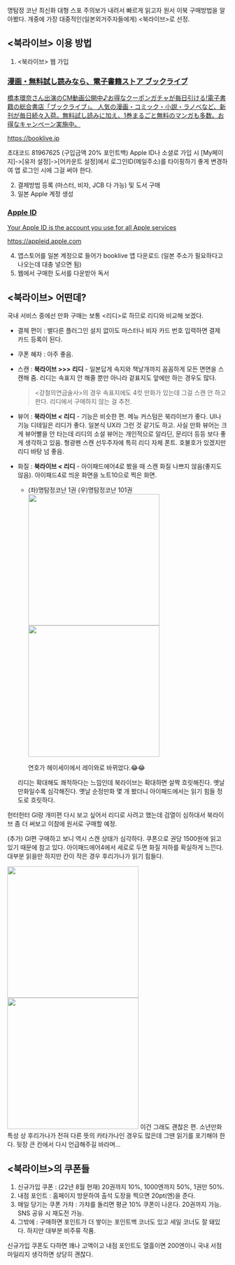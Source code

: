명탐정 코난 최신화 대형 스포 주의보가 내려서 빠르게 읽고자 원서 이북 구매방법을 알아봤다.
개중에 가장 대중적인(일본외거주자들에게) <북라이브>로 선정.


<북라이브> 이용 방법
---
1. <북라이브> 웹 가입 
<div class="rich-link-card-container"><a class="rich-link-card" href="https://booklive.jp" target="_blank">
	<div class="rich-link-image-container">
		<div class="rich-link-image" style="background-image: url('https://booklive.jp/favicon.ico?date=0930')">
	</div>
	</div>
	<div class="rich-link-card-text">
		<h3 class="rich-link-card-title">漫画・無料試し読みなら、電子書籍ストア ブックライブ</h3>
		<p class="rich-link-card-description">
		橋本環奈さん出演のCM動画公開中♪お得なクーポンガチャが毎日引ける!電子書籍の総合書店「ブックライブ」。 人気の漫画・コミック・小説・ラノベなど、新刊が毎日続々入荷。無料試し読みに加え、1巻まるごと無料のマンガも多数。お得なキャンペーン実施中。
		</p>
		<p class="rich-link-href">
		https://booklive.jp
		</p>
	</div>
</a></div>

초대코드 81967625 (구입금액 20% 포인트백)
Apple ID나 소셜로 가입 시 [My페이지]->[유저 설정]->[어카운트 설정]에서 로그인ID(메일주소)를 타이핑하기 좋게 변경하여 앱 로그인 시에 그걸 써야 한다.

2. 결제방법 등록 (마스터, 비자, JCB 다 가능) 및 도서 구매
3. 일본 Apple 계정 생성

<div class="rich-link-card-container"><a class="rich-link-card" href="https://appleid.apple.com" target="_blank">
	<div class="rich-link-image-container">
		<div class="rich-link-image" style="background-image: url('https://www.apple.com/ac/structured-data/images/open_graph_logo.png?202110180743')">
	</div>
	</div>
	<div class="rich-link-card-text">
		<h3 class="rich-link-card-title">Apple ID</h3>
		<p class="rich-link-card-description">
		Your Apple ID is the account you use for all Apple services
		</p>
		<p class="rich-link-href">
		https://appleid.apple.com
		</p>
	</div>
</a></div>


4. 앱스토어를 일본 계정으로 들어가 booklive 앱 다운로드 (일본 주소가 필요하다고 나오는데 대충 넣으면 됨)
5. 웹에서 구매한 도서를 다운받아 독서 



<북라이브> 어떤데?
---
국내 서비스 중에선 만화 구매는 보통 <리디>로 하므로 리디와 비교해 보겠다.

- 결제 편이 : 별다른 플러그인 설치 없이도 마스터나 비자 카드 번호 입력하면 결제 카드 등록이 된다.
- 쿠폰 혜자 : 아주 좋음.
- 스캔 : **북라이브 >>> 리디** - 일본답게 속지와 책날개까지 꼼꼼하게 모든 면면을 스캔해 줌. 리디는 속표지 안 해줄 뿐만 아니라 겉표지도 앞에만 하는 경우도 많다. 
	> <강철의연금술사>의 경우 속표지에도 4컷 만화가 있는데 그걸 스캔 안 하고 판다. 리디에서 구매하지 않는 걸 추천.
- 뷰어 : **북라이브 < 리디** - 기능은 비슷한 편. 메뉴 커스텀은 북라이브가 좋다. UI나 기능 디테일은 리디가 좋다. 일본식 UX라 그런 것 같기도 하고. 사실 만화 뷰어는 크게 뷰어빨을 안 타는데 리디의 소설 뷰어는 개인적으로 알라딘, 문리더 등등 보다 좋게 생각하고 있음. 형광펜 스캔 선두주자에 특히 리디 자체 폰트. 호불호가 있겠지만 리디 바탕 넘 좋음.
- 화질 : **북라이브 < 리디** - 아이패드에어4로 봤을 때 스캔 화질 나쁘지 않음(좋지도 않음). 
	아이패드4로 띄운 화면을 노트10으로 찍은 화면. 
	- (좌)명탐정코난 1권 (우)명탐정코난 101권
	<img src="https://sleepybee-dev.netlify.app/docs/content/conan1.jpeg" width=300/><img src="https://sleepybee-dev.netlify.app/docs/content/conan2.jpeg" width=300/>
	
		연호가 헤이세이에서 레이와로 바뀌었다.😂😂
	
	리디는 확대해도 쾌적하다는 느낌인데 북라이브는 확대하면 살짝 흐릿해진다. 옛날 만화일수록 심각해진다. 옛날 순정만화 몇 개 봤더니 아이패드에서는 읽기 힘들 정도로 흐릿하다.

헌터헌터 GI랑 개미편 다시 보고 싶어서 리디로 사려고 했는데 검열이 심하대서 북라이브 좀 더 써보고 이참에 원서로 구매할 예정.

(추가)
GI편 구매하고 보니 역시 스캔 상태가  심각하다.
쿠폰으로 권당 1500원에 읽고 있기 때문에 참고 있다.
아이패드에어4에서 세로로 두면 화질 저하를 확실하게 느낀다.
대부분 읽을만 하지만 칸이 작은 경우 후리가나가 읽기 힘들다. 

<img src="https://sleepybee-dev.netlify.app/docs/content/gi_1.jpeg" width=300/><img src="https://sleepybee-dev.netlify.app/docs/content/gi_2.jpeg" width=300/>
	이건 그래도 괜찮은 편. 소년만화 특성 상 후리가나가 전혀 다른 뜻의 카타가나인 경우도 많은데 그땐 읽기를 포기해야 한다. 뒷장 큰 칸에서 다시 언급해주길 바라며...


<북라이브>의 쿠폰들
---
1. 신규가입 쿠폰 : (22년 8월 현재) 20권까지 10%, 1000엔까지 50%, 1권만 50%.
2. 내점 포인트 : 홈페이지 방문하여 출석 도장을 찍으면 20pt(엔)을 준다.
3. 매일 당기는 쿠폰 가챠 : 가챠를 돌리면 평균 10% 쿠폰이 나온다. 20권까지 가능. SNS 공유 시 재도전 가능.
4. 그밖에 : 구매하면 포인트가 더 쌓이는 포인트백 코너도 있고 세일 코너도 잘 돼있다. 하지만 대부분 비주류 작품.

 신규가입 쿠폰도 다하면 꽤나 고액이고 내점 포인트도 열흘이면 200엔이니 국내 서점 마일리지 생각하면 상당히 괜찮다.



